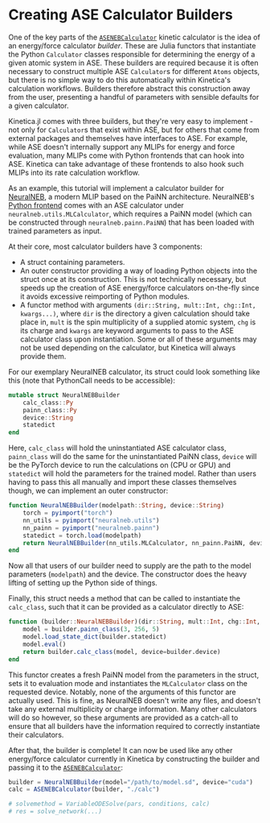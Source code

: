 # Creating ASE Calculator Builders

One of the key parts of the [`ASENEBCalculator`](@ref) kinetic calculator is the idea of an energy/force calculator *builder*. These are Julia functors that instantiate the Python `Calculator` classes responsible for determining the energy of a given atomic system in ASE. These builders are required because it is often necessary to construct multiple ASE `Calculator`s for different `Atoms` objects, but there is no simple way to do this automatically within Kinetica's calculation workflows. Builders therefore abstract this construction away from the user, presenting a handful of parameters with sensible defaults for a given calculator.

Kinetica.jl comes with three builders, but they're very easy to implement - not only for `Calculator`s that exist within ASE, but for others that come from external packages and themselves have interfaces to ASE. For example, while ASE doesn't internally support any MLIPs for energy and force evaluation, many MLIPs come with Python frontends that can hook into ASE. Kinetica can take advantage of these frontends to also hook such MLIPs into its rate calculation workflow.

As an example, this tutorial will implement a calculator builder for [NeuralNEB](https://arxiv.org/abs/2207.09971), a modern MLIP based on the PaiNN architecture. NeuralNEB's [Python frontend](https://gitlab.com/matschreiner/neuralneb) comes with an ASE calculator under `neuralneb.utils.MLCalculator`, which requires a PaiNN model (which can be constructed through `neuralneb.painn.PaiNN`) that has been loaded with trained parameters as input.

At their core, most calculator builders have 3 components:

* A struct containing parameters.
* An outer constructor providing a way of loading Python objects into the struct once at its construction. This is not technically necessary, but speeds up the creation of ASE energy/force calculators on-the-fly since it avoids excessive reimporting of Python modules.
* A functor method with arguments `(dir::String, mult::Int, chg::Int, kwargs...)`, where `dir` is the directory a given calculation should take place in, `mult` is the spin multiplicity of a supplied atomic system, `chg` is its charge and `kwargs` are keyword arguments to pass to the ASE calculator class upon instantiation. Some or all of these arguments may not be used depending on the calculator, but Kinetica will always provide them.

For our exemplary NeuralNEB calculator, its struct could look something like this (note that PythonCall needs to be accessible):

```julia
mutable struct NeuralNEBBuilder
    calc_class::Py
    painn_class::Py
    device::String
    statedict
end
```

Here, `calc_class` will hold the uninstantiated ASE calculator class, `painn_class` will do the same for the uninstantiated PaiNN class, `device` will be the PyTorch device to run the calculations on (CPU or GPU) and `statedict` will hold the parameters for the trained model. Rather than users having to pass this all manually and import these classes themselves though, we can implement an outer constructor:

```julia
function NeuralNEBBuilder(modelpath::String, device::String)
    torch = pyimport("torch")
    nn_utils = pyimport("neuralneb.utils")
    nn_painn = pyimport("neuralneb.painn")
    statedict = torch.load(modelpath)
    return NeuralNEBBuilder(nn_utils.MLCalculator, nn_painn.PaiNN, device, statedict)
end
```

Now all that users of our builder need to supply are the path to the model parameters (`modelpath`) and the device. The constructor does the heavy lifting of setting up the Python side of things.

Finally, this struct needs a method that can be called to instantiate the `calc_class`, such that it can be provided as a calculator directly to ASE:

```julia
function (builder::NeuralNEBBuilder)(dir::String, mult::Int, chg::Int, kwargs...)
    model = builder.painn_class(3, 256, 5)
    model.load_state_dict(builder.statedict)
    model.eval()
    return builder.calc_class(model, device=builder.device)
end
```

This functor creates a fresh PaiNN model from the parameters in the struct, sets it to evaluation mode and instantiates the `MLCalculator` class on the requested device. Notably, none of the arguments of this functor are actually used. This is fine, as NeuralNEB doesn't write any files, and doesn't take any external multiplicity or charge information. Many other calculators will do so however, so these arguments are provided as a catch-all to ensure that all builders have the information required to correctly instantiate their calculators.

After that, the builder is complete! It can now be used like any other energy/force calculator currently in Kinetica by constructing the builder and passing it to the [`ASENEBCalculator`](@ref):

```julia
builder = NeuralNEBBuilder(model="/path/to/model.sd", device="cuda")
calc = ASENEBCalculator(builder, "./calc")

# solvemethod = VariableODESolve(pars, conditions, calc)
# res = solve_network(...)
```